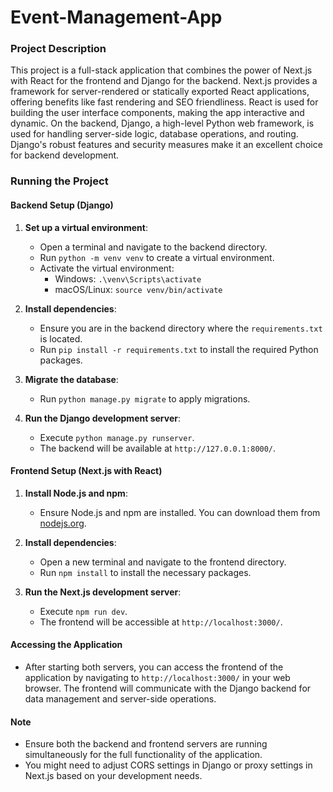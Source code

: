 # Event-Management-App

### Project Description

This project is a full-stack application that combines the power of Next.js with React for the frontend and Django for the backend. Next.js provides a framework for server-rendered or statically exported React applications, offering benefits like fast rendering and SEO friendliness. React is used for building the user interface components, making the app interactive and dynamic. On the backend, Django, a high-level Python web framework, is used for handling server-side logic, database operations, and routing. Django's robust features and security measures make it an excellent choice for backend development.

### Running the Project

#### Backend Setup (Django)

1. **Set up a virtual environment**:

   - Open a terminal and navigate to the backend directory.
   - Run `python -m venv venv` to create a virtual environment.
   - Activate the virtual environment:
     - Windows: `.\venv\Scripts\activate`
     - macOS/Linux: `source venv/bin/activate`

2. **Install dependencies**:

   - Ensure you are in the backend directory where the `requirements.txt` is located.
   - Run `pip install -r requirements.txt` to install the required Python packages.

3. **Migrate the database**:

   - Run `python manage.py migrate` to apply migrations.

4. **Run the Django development server**:
   - Execute `python manage.py runserver`.
   - The backend will be available at `http://127.0.0.1:8000/`.

#### Frontend Setup (Next.js with React)

1. **Install Node.js and npm**:

   - Ensure Node.js and npm are installed. You can download them from [nodejs.org](https://nodejs.org/).

2. **Install dependencies**:

   - Open a new terminal and navigate to the frontend directory.
   - Run `npm install` to install the necessary packages.

3. **Run the Next.js development server**:
   - Execute `npm run dev`.
   - The frontend will be accessible at `http://localhost:3000/`.

#### Accessing the Application

- After starting both servers, you can access the frontend of the application by navigating to `http://localhost:3000/` in your web browser. The frontend will communicate with the Django backend for data management and server-side operations.

#### Note

- Ensure both the backend and frontend servers are running simultaneously for the full functionality of the application.
- You might need to adjust CORS settings in Django or proxy settings in Next.js based on your development needs.
